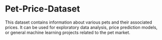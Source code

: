 # Pet-Price-Dataset
This dataset contains information about various pets and their associated prices. It can be used for exploratory data analysis, price prediction models, or general machine learning projects related to the pet market.
